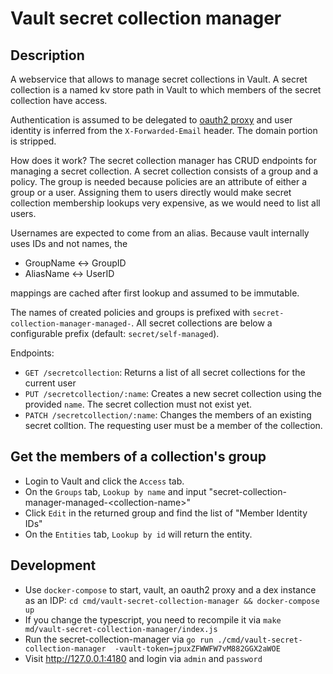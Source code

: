 # Vault secret collection manager

## Description

A webservice that allows to manage secret collections in Vault. A secret collection is
a named kv store path in Vault to which members of the secret collection have access.

Authentication is assumed to be delegated to [oauth2 proxy](https://github.com/oauth2-proxy/oauth2-proxy)
and user identity is inferred from the `X-Forwarded-Email` header. The domain portion is stripped.

How does it work? The secret collection manager has CRUD endpoints for managing a secret collection. A
secret collection consists of a group and a policy. The group is needed because policies are an attribute
of either a group or a user. Assigning them to users directly would make secret collection membership
lookups very expensive, as we would need to list all users.

Usernames are expected to come from an alias. Because vault internally uses IDs and not names, the

* GroupName <-> GroupID
* AliasName <-> UserID

mappings are cached after first lookup and assumed to be immutable.

The names of created policies and groups is prefixed with `secret-collection-manager-managed-`. All secret collections
are below a configurable prefix (default: `secret/self-managed`).

Endpoints:
* `GET /secretcollection`: Returns a list of all secret collections for the current user
* `PUT /secretcollection/:name`: Creates a new secret collection using the provided `name`. The secret collection must not exist yet.
* `PATCH /secretcollection/:name`: Changes the members of an existing secret colltion. The requesting user must be a member of the collection.

## Get the members of a collection's group

* Login to Vault and click the `Access` tab.
* On the `Groups` tab, `Lookup by name` and input "secret-collection-manager-managed-\<collection-name\>"
* Click `Edit` in the returned group and find the list of "Member Identity IDs"
* On the `Entities` tab, `Lookup by id` will return the entity.

## Development

* Use `docker-compose` to start, vault, an oauth2 proxy and a dex instance as an IDP: `cd cmd/vault-secret-collection-manager && docker-compose up`
* If you change the typescript, you need to recompile it via `make md/vault-secret-collection-manager/index.js`
* Run the secret-collection-manager via `go run ./cmd/vault-secret-collection-manager  -vault-token=jpuxZFWWFW7vM882GGX2aWOE`
* Visit http://127.0.0.1:4180 and login via `admin` and `password`
